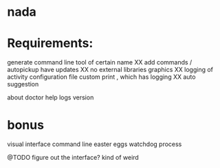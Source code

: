 nada
=========


Requirements:
===========================================
generate command line tool of certain name
XX add commands / autopickup
have updates
XX no external libraries
graphics
XX logging of activity
configuration file
custom print , which has logging
XX auto suggestion

about
doctor
help
logs
version

bonus
===================================
visual interface command line
easter eggs
watchdog process



@TODO 
figure out the interface? kind of weird
